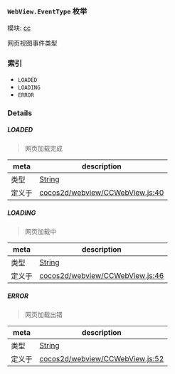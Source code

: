 ### `WebView.EventType` 枚举



模块: [cc](../modules/cc.md)


网页视图事件类型


### 索引
  - `LOADED`
  - `LOADING`
  - `ERROR`

### Details


##### LOADED

> 网页加载完成

| meta | description |
|------|-------------|
| 类型 | <a href="https://developer.mozilla.org/en/JavaScript/Reference/Global_Objects/String" class="crosslink external" target="_blank">String</a> |
| 定义于 | [cocos2d/webview/CCWebView.js:40](https://github.com/cocos-creator/engine/blob/22ca6465effd8063cb95e509843b8bef3d880759/cocos2d/webview/CCWebView.js#L40) |



##### LOADING

> 网页加载中

| meta | description |
|------|-------------|
| 类型 | <a href="https://developer.mozilla.org/en/JavaScript/Reference/Global_Objects/String" class="crosslink external" target="_blank">String</a> |
| 定义于 | [cocos2d/webview/CCWebView.js:46](https://github.com/cocos-creator/engine/blob/22ca6465effd8063cb95e509843b8bef3d880759/cocos2d/webview/CCWebView.js#L46) |



##### ERROR

> 网页加载出错

| meta | description |
|------|-------------|
| 类型 | <a href="https://developer.mozilla.org/en/JavaScript/Reference/Global_Objects/String" class="crosslink external" target="_blank">String</a> |
| 定义于 | [cocos2d/webview/CCWebView.js:52](https://github.com/cocos-creator/engine/blob/22ca6465effd8063cb95e509843b8bef3d880759/cocos2d/webview/CCWebView.js#L52) |


